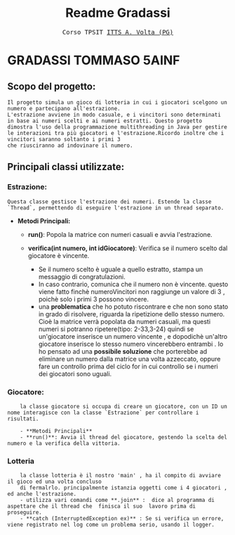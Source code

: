 <h1 align="center">Readme Gradassi</h1>


<p align="center" style="font-family: monospace">Corso TPSIT <a href="https://www.avoltapg.edu.it/">ITTS A. Volta (PG)</a></p>


# GRADASSI TOMMASO 5AINF



## Scopo del progetto:
    Il progetto simula un gioco di lotteria in cui i giocatori scelgono un numero e partecipano all'estrazione. 
    L'estrazione avviene in modo casuale, e i vincitori sono determinati in base ai numeri scelti e ai numeri estratti. Questo progetto dimostra l'uso della programmazione multithreading in Java per gestire le interazioni tra più giocatori e l'estrazione.Ricordo inoltre che i vincitori saranno soltanto i primi 3 
    che riusciranno ad indovinare il numero.

## Principali classi utilizzate:

### Estrazione:
    Questa classe gestisce l'estrazione dei numeri. Estende la classe `Thread`, permettendo di eseguire l'estrazione in un thread separato.
   
   - **Metodi Principali:**
     - **run()**: Popola la matrice con numeri casuali e avvia l'estrazione.
     
     - **verifica(int numero, int idGiocatore)**: Verifica se il numero scelto dal giocatore è vincente. 
       - Se il numero scelto è uguale a quello estratto, stampa un messaggio di congratulazioni. 
       - In caso contrario, comunica che il numero non è vincente.
       questo viene fatto finchè numeroVincitori non raggiunge un valore di 3 , poichè solo i primi 3
       possono vincere.
       - una **problematica** che ho potuto riscontrare e che non sono stato in grado di risolvere, 
       riguarda la ripetizione dello stesso numero. Cioè la matrice verrà popolata da numeri casuali, 
       ma questi numeri si potranno ripetere(tipo: 2-33,3-24) quindi se un'giocatore inserisce un numero vincente , e dopodichè un'altro giocatore inserisce lo stesso numero vincerebbero entrambi . Io ho 
       pensato ad una **possibile soluzione** che porterebbe ad eliminare un numero dalla matrice una volta azzeccato, oppure fare un controllo prima del ciclo for in cui controllo se i numeri dei giocatori 
       sono uguali. 

### Giocatore:
        la classe giocatore si occupa di creare un giocatore, con un ID un nome interagisce con la classe `Estrazione` per controllare i risultati.
    
        - **Metodi Principali**
        - **run()**: Avvia il thread del giocatore, gestendo la scelta del numero e la verifica della vittoria.

### Lotteria
        la classe lotteria è il nostro 'main' , ha il compito di avviare il gioco ed una volta concluso
        di fermalrlo. principalmente istanzia oggetti come i 4 giocatori , ed anche l'estrazione.
        - utilizza vari comandi come **.join** :  dice al programma di aspettare che il thread che  finisca il suo  lavoro prima di proseguire.
        - **catch (InterruptedException ex)** : Se si verifica un errore, viene registrato nel log come un problema serio, usando il logger. 